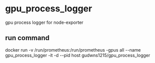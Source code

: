 # gpu_process_logger
gpu process logger for node-exporter

## run command
docker run -v /run/prometheus:/run/prometheus -gpus all --name gpu_process_logger -it -d --pid host gudwns1215/gpu_process_logger
